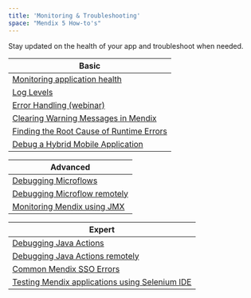 ```yaml
---
title: 'Monitoring & Troubleshooting'
space: "Mendix 5 How-to's"
---
```


Stay updated on the health of your app and troubleshoot when needed.

| Basic
| -----------------------------------------------------------------------------------
| [Monitoring application health](Monitoring+application+health)
| [Log Levels](Log+Levels)
| [Error Handling (webinar)](http://ww2.mendix.com/Expert-Webinar.Error-Handling.html)
| [Clearing Warning Messages in Mendix](Clearing+Warning+Messages+in+Mendix)
| [Finding the Root Cause of Runtime Errors](Finding+the+Root+Cause+of+Runtime+Errors)
| [Debug a Hybrid Mobile Application](Debug+a+Hybrid+Mobile+Application)

| Advanced
| -----------------------------------------------------------------------------------
| [Debugging Microflows](Debugging+Microflows)
| [Debugging Microflow remotely](Debugging+Microflows+Remotely)
| [Monitoring Mendix using JMX](Monitoring+Mendix+using+JMX)

| Expert
| -----------------------------------------------------------------------------------
| [Debugging Java Actions](Debugging+Java+Actions)
| [Debugging Java Actions remotely](Debugging+Java+actions+remotely)
| [Common Mendix SSO Errors](Common+Mendix+SSO+Errors)
| [Testing Mendix applications using Selenium IDE](Testing+Mendix+applications+using+Selenium+IDE)
